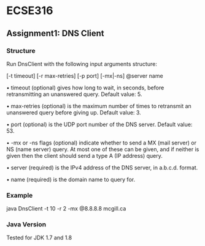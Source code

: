 ﻿# ECSE316
## Assignment1: DNS Client

### Structure
Run DnsClient with the following input arguments structure:

[-t timeout] [-r max-retries] [-p port] [-mx|-ns] @server name

• timeout (optional) gives how long to wait, in seconds, before retransmitting an
unanswered query. Default value: 5.

• max-retries (optional) is the maximum number of times to retransmit an unanswered
query before giving up. Default value: 3.

• port (optional) is the UDP port number of the DNS server. Default value: 53.

• -mx or -ns flags (optional) indicate whether to send a MX (mail server) or NS (name server)
query. At most one of these can be given, and if neither is given then the client should send a
type A (IP address) query.

• server (required) is the IPv4 address of the DNS server, in a.b.c.d. format.

• name (required) is the domain name to query for.

### Example
java DnsClient -t 10 -r 2 -mx @8.8.8.8 mcgill.ca

### Java Version
Tested for JDK 1.7 and 1.8
